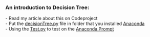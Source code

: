 <h3>An introduction to Decision Tree:</h3>
- Read my article about this on Codeproject<br/>
- Put the <a href="https://github.com/TranNgocMinh/Machine-Learning-and-Tensorflow/blob/master/DecisionTree/decisionTree.py">decisionTree.py</a> file in folder that you installed <a href="https://medium.com/@tranngocminhcdn/installing-python-to-learn-machine-learning-and-tensorflow-in-windows-10-6d3db7e2d382">Anaconda</a><br/>
- Using the <a href="https://github.com/TranNgocMinh/Machine-Learning-and-Tensorflow/blob/master/DecisionTree/Test.py">Test.py</a> to test on the <a href="https://medium.com/@tranngocminhcdn/running-python-scripts-by-using-anaconda-prompt-da2870d86fd0">Anaconda Prompt</a>
